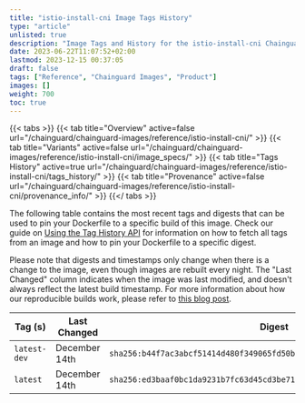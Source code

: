 ```yaml
---
title: "istio-install-cni Image Tags History"
type: "article"
unlisted: true
description: "Image Tags and History for the istio-install-cni Chainguard Image"
date: 2023-06-22T11:07:52+02:00
lastmod: 2023-12-15 00:37:05
draft: false
tags: ["Reference", "Chainguard Images", "Product"]
images: []
weight: 700
toc: true
---
```


{{< tabs >}}
{{< tab title="Overview" active=false url="/chainguard/chainguard-images/reference/istio-install-cni/" >}}
{{< tab title="Variants" active=false url="/chainguard/chainguard-images/reference/istio-install-cni/image_specs/" >}}
{{< tab title="Tags History" active=true url="/chainguard/chainguard-images/reference/istio-install-cni/tags_history/" >}}
{{< tab title="Provenance" active=false url="/chainguard/chainguard-images/reference/istio-install-cni/provenance_info/" >}}
{{</ tabs >}}

The following table contains the most recent tags and digests that can be used to pin your Dockerfile to a specific build of this image. Check our guide on [Using the Tag History API](/chainguard/chainguard-images/using-the-tag-history-api/) for information on how to fetch all tags from an image and how to pin your Dockerfile to a specific digest.

Please note that digests and timestamps only change when there is a change to the image, even though images are rebuilt every night. The "Last Changed" column indicates when the image was last modified, and doesn't always reflect the latest build timestamp. For more information about how our reproducible builds work, please refer to [this blog post](https://www.chainguard.dev/unchained/reproducing-chainguards-reproducible-image-builds).

| Tag (s)       | Last Changed  | Digest                                                                    |
|---------------|---------------|---------------------------------------------------------------------------|
|  `latest-dev` | December 14th | `sha256:b44f7ac3abcf51414d480f349065fd50b57421df8ae694e05c43cce9208107fd` |
|  `latest`     | December 14th | `sha256:ed3baaf0bc1da9231b7fc63d45cd3be710f188f1ae1e2951f1f0e4c102af2ac8` |

